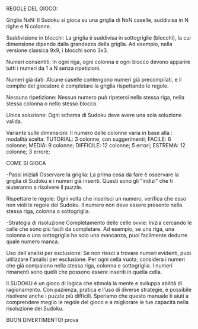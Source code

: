 REGOLE DEL GIOCO:

Griglia NxN: Il Sudoku si gioca su una griglia di NxN caselle, suddivisa in N righe e N colonne.


Suddivisione in blocchi: La griglia è suddivisa in sottogriglie (blocchi), la cui dimensione dipende dalla grandezza della griglia. Ad esempio, nella versione classica 9x9, i blocchi sono 3x3.


Numeri consentiti: In ogni riga, ogni colonna e ogni blocco devono apparire tutti i numeri da 1 a N senza ripetizioni.


Numeri già dati: Alcune caselle contengono numeri già precompilati, e il compito del giocatore è completare la griglia rispettando le regole.


Nessuna ripetizione: Nessun numero può ripetersi nella stessa riga, nella stessa colonna o nello stesso blocco.


Unica soluzione: Ogni schema di Sudoku deve avere una sola soluzione valida.


Variante sulle dimensioni: Il numero delle colonne varia in base alla : modalità scelta: 
    TUTORIAL: 3 colonne, con suggerimenti;
    FACILE: 6 colonne;
    MEDIA: 9 colonne;
    DIFFICILE: 12 colonne; 5 errori;
    ESTREMA: 12 colonne; 3 errore;

COME SI GIOCA

-Passi iniziali
Osservare la griglia: 
La prima cosa da fare è osservare la griglia di Sudoku e i numeri già inseriti. Questi sono gli "indizi" che ti aiuteranno a risolvere il puzzle.

Rispettare le regole: Ogni volta che inserisci un numero, verifica che esso non violi le regole del Sudoku. Il numero non deve essere presente nella stessa riga, colonna o sottogriglia.

-Strategia di risoluzione
Completamento delle celle ovvie:
Inizia cercando le celle che sono più facili da completare. Ad esempio, se una riga, una colonna o una sottogriglia ha solo una mancanza, puoi facilmente dedurre quale numero manca.

Uso dell'analisi per esclusione:
Se non riesci a trovare numeri evidenti, puoi utilizzare l'analisi per esclusione. Per ogni cella vuota, considera i numeri che già compaiono nella stessa riga, colonna e sottogriglia. I numeri rimanenti sono quelli che possono essere inseriti in quella cella.

Il SUDOKU è un gioco di logica che stimola la mente e sviluppa abilità di ragionamento. Con pazienza, pratica e l'uso di diverse strategie, è possibile risolvere anche i puzzle più difficili. Speriamo che questo manuale ti aiuti a comprendere meglio le regole del gioco e a migliorare le tue capacità nella risoluzione dei Sudoku.

BUON DIVERTIMENTO!
prova
